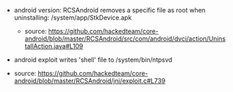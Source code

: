 * android version: RCSAndroid removes a specific file as root when uninstalling: /system/app/StkDevice.apk
  * source: https://github.com/hackedteam/core-android/blob/master/RCSAndroid/src/com/android/dvci/action/UninstallAction.java#L109
  
* android exploit writes 'shell' file to /system/bin/ntpsvd
 * source: https://github.com/hackedteam/core-android/blob/master/RCSAndroid/jni/exploit.c#L739
